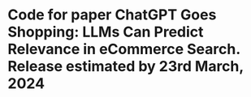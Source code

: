 # Code for paper ChatGPT Goes Shopping: LLMs Can Predict Relevance in eCommerce Search. Release estimated by 23rd March, 2024
